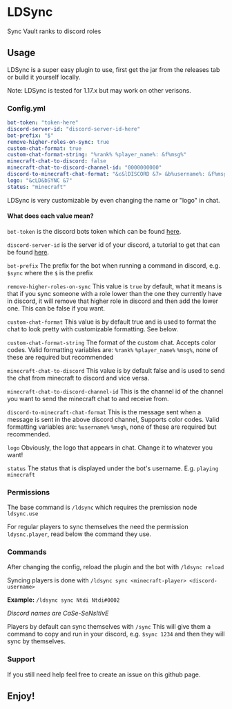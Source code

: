 # LDSync
Sync Vault ranks to discord roles



## Usage
LDSync is a super easy plugin to use, first get the jar from the releases tab or build it yourself locally.

Note: LDSync is tested for 1.17.x but may work on other verisons.

### Config.yml
```yaml
bot-token: "token-here"
discord-server-id: "discord-server-id-here"
bot-prefix: "$"
remove-higher-roles-on-sync: true
custom-chat-format: true
custom-chat-format-string: "%rank% %player_name%: &f%msg%"
minecraft-chat-to-discord: false
minecraft-chat-to-discord-channel-id: "0000000000"
discord-to-minecraft-chat-format: "&c&lDISCORD &7> &b%username%: &f%msg%"
logo: "&cLD&bSYNC &7"
status: "minecraft"
```

LDSync is very customizable by even changing the name or "logo" in chat.
#### What does each value mean?
`bot-token` is the discord bots token which can be found [here](https://discord.com/developers/applications).

`discord-server-id` is the server id of your discord, a tutorial to get that can be found [here](https://support.discord.com/hc/en-us/articles/206346498-Where-can-I-find-my-User-Server-Message-ID-).

`bot-prefix` The prefix for the bot when running a command in discord, e.g. `$sync` where the `$` is the prefix

`remove-higher-roles-on-sync` This value is `true` by default, what it means is that if you sync someone with a role lower than the one they currently have in discord, it will remove that higher role in discord and then add the lower one. This can be false if you want.

`custom-chat-format` This value is by default true and is used to format the chat to look pretty with customizable formatting. See below.

`custom-chat-format-string` The format of the custom chat. Accepts color codes. Valid formatting variables are: `%rank%` `%player_name%` `%msg%`, none of these are required but recommended

`minecraft-chat-to-discord` This value is by default false and is used to send the chat from minecraft to discord and vice versa.

`minecraft-chat-to-discord-channel-id` This is the channel id of the channel you want to send the minecraft chat to and receive from.

`discord-to-minecraft-chat-format` This is the message sent when a message is sent in the above discord channel, Supports color codes. Valid formatting variables are: `%username%` `%msg%`, none of these are required but recommended.

`logo` Obviously, the logo that appears in chat. Change it to whatever you want! 

`status` The status that is displayed under the bot's username. E.g. `playing minecraft`

### Permissions
The base command is `/ldsync` which requires the premission node `ldsync.use`

For regular players to sync themselves the need the permission `ldysnc.player`, read below the command they use.

### Commands
After changing the config, reload the plugin and the bot with `/ldsync reload`

Syncing players is done with `/ldsync sync <minecraft-player> <discord-username>` 

**Example:** `/ldsync sync Ntdi Ntdi#0002`

*Discord names are CaSe-SeNsItIvE*

Players by default can sync themselves with `/sync` This will give them a command to copy and run in your discord, e.g. `$sync 1234` and then they will sync by themselves.

### Support
If you still need help feel free to create an issue on this github page.

## Enjoy!
